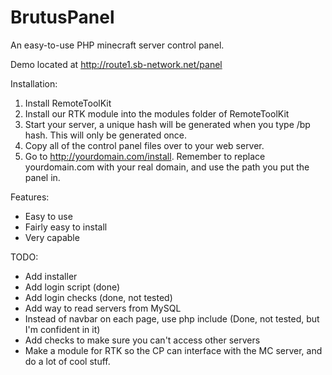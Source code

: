BrutusPanel
===========

An easy-to-use PHP minecraft server control panel.

Demo located at http://route1.sb-network.net/panel

Installation: <br />
1. Install RemoteToolKit <br />
2. Install our RTK module into the modules folder of RemoteToolKit <br />
3. Start your server, a unique hash will be generated when you type /bp hash. This will only be generated once. <br />
4. Copy all of the control panel files over to your web server. <br />
5. Go to http://yourdomain.com/install. Remember to replace yourdomain.com with your real domain, and use the path you put the panel in.

Features:
- Easy to use
- Fairly easy to install
- Very capable

TODO:
- Add installer
- Add login script (done)
- Add login checks (done, not tested)
- Add way to read servers from MySQL
- Instead of navbar on each page, use php include (Done, not tested, but I'm confident in it)
- Add checks to make sure you can't access other servers
- Make a module for RTK so the CP can interface with the MC server, and do a lot of cool stuff.
